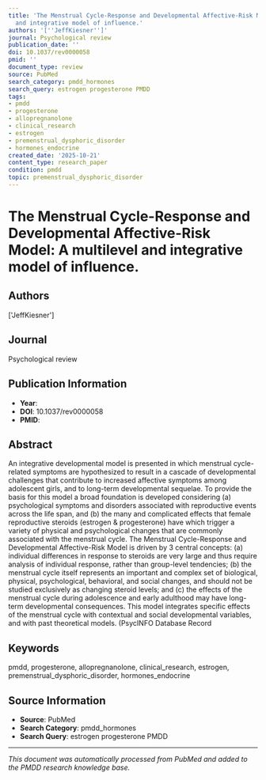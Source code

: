 ```yaml
---
title: 'The Menstrual Cycle-Response and Developmental Affective-Risk Model: A multilevel
  and integrative model of influence.'
authors: '[''JeffKiesner'']'
journal: Psychological review
publication_date: ''
doi: 10.1037/rev0000058
pmid: ''
document_type: review
source: PubMed
search_category: pmdd_hormones
search_query: estrogen progesterone PMDD
tags:
- pmdd
- progesterone
- allopregnanolone
- clinical_research
- estrogen
- premenstrual_dysphoric_disorder
- hormones_endocrine
created_date: '2025-10-21'
content_type: research_paper
condition: pmdd
topic: premenstrual_dysphoric_disorder
---
```


# The Menstrual Cycle-Response and Developmental Affective-Risk Model: A multilevel and integrative model of influence.

## Authors
['JeffKiesner']

## Journal
Psychological review

## Publication Information
- **Year**: 
- **DOI**: 10.1037/rev0000058
- **PMID**: 

## Abstract
An integrative developmental model is presented in which menstrual cycle-related symptoms are hypothesized to result in a cascade of developmental challenges that contribute to increased affective symptoms among adolescent girls, and to long-term developmental sequelae. To provide the basis for this model a broad foundation is developed considering (a) psychological symptoms and disorders associated with reproductive events across the life span, and (b) the many and complicated effects that female reproductive steroids (estrogen & progesterone) have which trigger a variety of physical and psychological changes that are commonly associated with the menstrual cycle. The Menstrual Cycle-Response and Developmental Affective-Risk Model is driven by 3 central concepts: (a) individual differences in response to steroids are very large and thus require analysis of individual response, rather than group-level tendencies; (b) the menstrual cycle itself represents an important and complex set of biological, physical, psychological, behavioral, and social changes, and should not be studied exclusively as changing steroid levels; and (c) the effects of the menstrual cycle during adolescence and early adulthood may have long-term developmental consequences. This model integrates specific effects of the menstrual cycle with contextual and social developmental variables, and with past theoretical models. (PsycINFO Database Record

## Keywords
pmdd, progesterone, allopregnanolone, clinical_research, estrogen, premenstrual_dysphoric_disorder, hormones_endocrine

## Source Information
- **Source**: PubMed
- **Search Category**: pmdd_hormones
- **Search Query**: estrogen progesterone PMDD

---
*This document was automatically processed from PubMed and added to the PMDD research knowledge base.*
